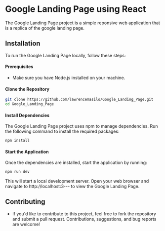 # Google Landing Page using React

The Google Landing Page project is a simple reponsive web application that is a replica of the google landing page.

## Installation
To run the Google Landing Page locally, follow these steps:

#### Prerequisites
- Make sure you have Node.js installed on your machine.

#### Clone the Repository
  ```bash
  git clone https://github.com/lawrencemasilo/Google_Landing_Page.git
  cd Google_Landing_Page
  ```
#### Install Dependencies
The Google Landing Page project uses npm to manage dependencies. Run the following command to install the required packages:
  ```bash
  npm install
  ```

#### Start the Application
  Once the dependencies are installed, start the application by running:
  ```bash
  npm run dev
  ```
  This will start a local development server. Open your web browser and navigate to http://localhost:3--- to view the Google Landing Page.

## Contributing
- If you'd like to contribute to this project, feel free to fork the repository and submit a pull request. Contributions, suggestions, and bug reports are welcome!
